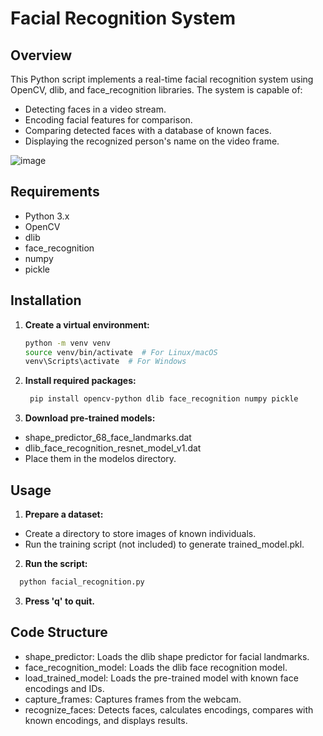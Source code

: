 # Facial Recognition System

## Overview
This Python script implements a real-time facial recognition system using OpenCV, dlib, and face_recognition libraries. The system is capable of:
* Detecting faces in a video stream.
* Encoding facial features for comparison.
* Comparing detected faces with a database of known faces.
* Displaying the recognized person's name on the video frame.

![image](https://github.com/user-attachments/assets/f9c70064-82b1-4483-ab18-3f08ad15ee57)


## Requirements
* Python 3.x
* OpenCV
* dlib
* face_recognition
* numpy
* pickle

## Installation
1. **Create a virtual environment:**
   ```bash
   python -m venv venv
   source venv/bin/activate  # For Linux/macOS
   venv\Scripts\activate  # For Windows
   ```
2. **Install required packages:**
   ```bash
    pip install opencv-python dlib face_recognition numpy pickle
   ```
3. **Download pre-trained models:**
- shape_predictor_68_face_landmarks.dat
- dlib_face_recognition_resnet_model_v1.dat
- Place them in the modelos directory.

## Usage
1. **Prepare a dataset:**
- Create a directory to store images of known individuals.
- Run the training script (not included) to generate trained_model.pkl.
2. **Run the script:**
  ```bash
    python facial_recognition.py
  ```
3. **Press 'q' to quit.**

## Code Structure

- shape_predictor: Loads the dlib shape predictor for facial landmarks.
- face_recognition_model: Loads the dlib face recognition model.
- load_trained_model: Loads the pre-trained model with known face encodings and IDs.
- capture_frames: Captures frames from the webcam.
- recognize_faces: Detects faces, calculates encodings, compares with known encodings, and displays results.
